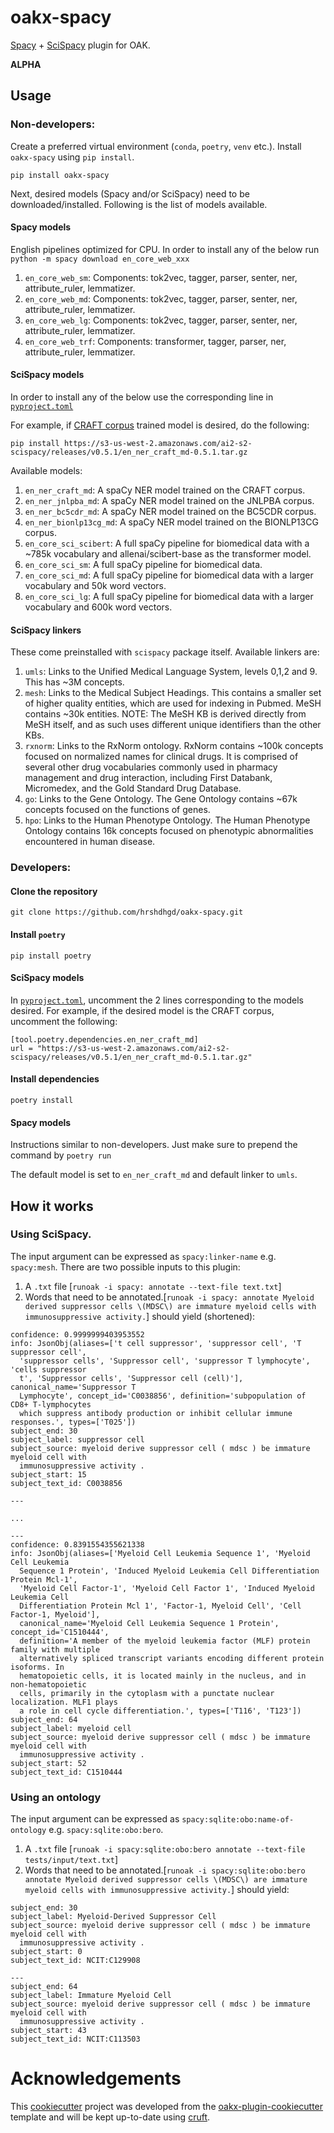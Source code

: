 # oakx-spacy

[Spacy](https://spacy.io) + [SciSpacy](https://scispacy.apps.allenai.org) plugin for OAK.

**ALPHA**

## Usage

### Non-developers:
Create a preferred virtual environment (`conda`, `poetry`, `venv` etc.). Install `oakx-spacy` using `pip install`.
```
pip install oakx-spacy
```

Next, desired models (Spacy and/or SciSpacy) need to be downloaded/installed. Following is the list of models available.

#### Spacy models
English pipelines optimized for CPU.
In order to install any of the below run `python -m spacy download en_core_web_xxx`

1. `en_core_web_sm`: Components: tok2vec, tagger, parser, senter, ner, attribute_ruler, lemmatizer.
2. `en_core_web_md`: Components: tok2vec, tagger, parser, senter, ner, attribute_ruler, lemmatizer.
3. `en_core_web_lg`: Components: tok2vec, tagger, parser, senter, ner, attribute_ruler, lemmatizer.
4. `en_core_web_trf`: Components: transformer, tagger, parser, ner, attribute_ruler, lemmatizer.

#### SciSpacy models
In order to install any of the below use the corresponding line in [`pyproject.toml`](https://github.com/hrshdhgd/oakx-spacy/blob/main/pyproject.toml#L35-L65)

For example, if [CRAFT corpus](https://github.com/UCDenver-ccp/CRAFT) trained model is desired, do the following:
```
pip install https://s3-us-west-2.amazonaws.com/ai2-s2-scispacy/releases/v0.5.1/en_ner_craft_md-0.5.1.tar.gz
```
Available models:

1. `en_ner_craft_md`: A spaCy NER model trained on the CRAFT corpus.
2. `en_ner_jnlpba_md`: A spaCy NER model trained on the JNLPBA corpus.
3. `en_ner_bc5cdr_md`: A spaCy NER model trained on the BC5CDR corpus.
4. `en_ner_bionlp13cg_md`: A spaCy NER model trained on the BIONLP13CG corpus.
5. `en_core_sci_scibert`: A full spaCy pipeline for biomedical data with a ~785k vocabulary and allenai/scibert-base as the transformer model.
6. `en_core_sci_sm`: A full spaCy pipeline for biomedical data.
7. `en_core_sci_md`: A full spaCy pipeline for biomedical data with a larger vocabulary and 50k word vectors.
8. `en_core_sci_lg`: A full spaCy pipeline for biomedical data with a larger vocabulary and 600k word vectors.

#### SciSpacy linkers
These come preinstalled with `scispacy` package itself. Available linkers are:
1. `umls`: Links to the Unified Medical Language System, levels 0,1,2 and 9. This has ~3M concepts.
2. `mesh`: Links to the Medical Subject Headings. This contains a smaller set of higher quality entities, which are used for indexing in Pubmed. MeSH contains ~30k entities. NOTE: The MeSH KB is derived directly from MeSH itself, and as such uses different unique identifiers than the other KBs.
3. `rxnorm`: Links to the RxNorm ontology. RxNorm contains ~100k concepts focused on normalized names for clinical drugs. It is comprised of several other drug vocabularies commonly used in pharmacy management and drug interaction, including First Databank, Micromedex, and the Gold Standard Drug Database.
4. `go`: Links to the Gene Ontology. The Gene Ontology contains ~67k concepts focused on the functions of genes.
5. `hpo`: Links to the Human Phenotype Ontology. The Human Phenotype Ontology contains 16k concepts focused on phenotypic abnormalities encountered in human disease.

### Developers:

#### Clone the repository
```
git clone https://github.com/hrshdhgd/oakx-spacy.git
```

#### Install `poetry`
```
pip install poetry
```

#### SciSpacy models
In [`pyproject.toml`](https://github.com/hrshdhgd/oakx-spacy/blob/main/pyproject.toml#L35-L65), uncomment the 2 lines corresponding to the models desired. For example, if the desired model is the CRAFT corpus, uncomment the following:

```
[tool.poetry.dependencies.en_ner_craft_md]
url = "https://s3-us-west-2.amazonaws.com/ai2-s2-scispacy/releases/v0.5.1/en_ner_craft_md-0.5.1.tar.gz"
```

#### Install dependencies
```
poetry install
```

#### Spacy models
Instructions similar to non-developers. Just make sure to prepend the command by `poetry run`

The default model is set to `en_ner_craft_md` and default linker to `umls`.

## How it works

### Using SciSpacy.
The input argument can be expressed as `spacy:linker-name` e.g. `spacy:mesh`.
There are two possible inputs to this plugin:
1. A `.txt` file [`runoak -i spacy: annotate --text-file text.txt`]
2. Words that need to be annotated.[`runoak -i spacy: annotate Myeloid derived suppressor cells \(MDSC\) are immature myeloid cells with immunosuppressive activity.`] should yield (shortened):
```
confidence: 0.9999999403953552
info: JsonObj(aliases=['t cell suppressor', 'suppressor cell', 'T suppressor cell',
  'suppressor cells', 'Suppressor cell', 'suppressor T lymphocyte', 'cells suppressor
  t', 'Suppressor cells', 'Suppressor cell (cell)'], canonical_name='Suppressor T
  Lymphocyte', concept_id='C0038856', definition='subpopulation of CD8+ T-lymphocytes
  which suppress antibody production or inhibit cellular immune responses.', types=['T025'])
subject_end: 30
subject_label: suppressor cell
subject_source: myeloid derive suppressor cell ( mdsc ) be immature myeloid cell with
  immunosuppressive activity .
subject_start: 15
subject_text_id: C0038856

---

...

---
confidence: 0.8391554355621338
info: JsonObj(aliases=['Myeloid Cell Leukemia Sequence 1', 'Myeloid Cell Leukemia
  Sequence 1 Protein', 'Induced Myeloid Leukemia Cell Differentiation Protein Mcl-1',
  'Myeloid Cell Factor-1', 'Myeloid Cell Factor 1', 'Induced Myeloid Leukemia Cell
  Differentiation Protein Mcl 1', 'Factor-1, Myeloid Cell', 'Cell Factor-1, Myeloid'],
  canonical_name='Myeloid Cell Leukemia Sequence 1 Protein', concept_id='C1510444',
  definition='A member of the myeloid leukemia factor (MLF) protein family with multiple
  alternatively spliced transcript variants encoding different protein isoforms. In
  hematopoietic cells, it is located mainly in the nucleus, and in non-hematopoietic
  cells, primarily in the cytoplasm with a punctate nuclear localization. MLF1 plays
  a role in cell cycle differentiation.', types=['T116', 'T123'])
subject_end: 64
subject_label: myeloid cell
subject_source: myeloid derive suppressor cell ( mdsc ) be immature myeloid cell with
  immunosuppressive activity .
subject_start: 52
subject_text_id: C1510444
```

### Using an ontology
The input argument can be expressed as `spacy:sqlite:obo:name-of-ontology` e.g. `spacy:sqlite:obo:bero`.
1. A `.txt` file [`runoak -i spacy:sqlite:obo:bero annotate --text-file tests/input/text.txt`]
2. Words that need to be annotated.[`runoak -i spacy:sqlite:obo:bero annotate Myeloid derived suppressor cells \(MDSC\) are immature myeloid cells with immunosuppressive activity.`] should yield:
```
subject_end: 30
subject_label: Myeloid-Derived Suppressor Cell
subject_source: myeloid derive suppressor cell ( mdsc ) be immature myeloid cell with
  immunosuppressive activity .
subject_start: 0
subject_text_id: NCIT:C129908

---
subject_end: 64
subject_label: Immature Myeloid Cell
subject_source: myeloid derive suppressor cell ( mdsc ) be immature myeloid cell with
  immunosuppressive activity .
subject_start: 43
subject_text_id: NCIT:C113503
```
# Acknowledgements

This [cookiecutter](https://cookiecutter.readthedocs.io/en/stable/README.html) project was developed from the [oakx-plugin-cookiecutter](https://github.com/INCATools/oakx-plugin-cookiecutter) template and will be kept up-to-date using [cruft](https://cruft.github.io/cruft/).